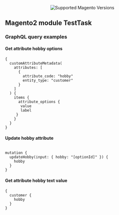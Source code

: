 <div align="center">
  <img src="https://img.shields.io/badge/magento-2.X-brightgreen.svg?logo=magento&longCache=true" alt="Supported Magento Versions" />
</div>

## Magento2 module TestTask

### GraphQL query examples

#### Get attribute hobby options
```
{
  customAttributeMetadata(
    attributes: [
      {
        attribute_code: "hobby"
        entity_type: "customer"
      }
    ]
  ) {
    items {
      attribute_options {
       value
       label
     }
    }
  }
}
```

#### Update hobby attribute
```

mutation {
  updateHobby(input: { hobby: "[optionId]" }) {
    hobby
  }
}
```

#### Get attribute hobby text value
```
{
  customer {
    hobby
  }
}
```
